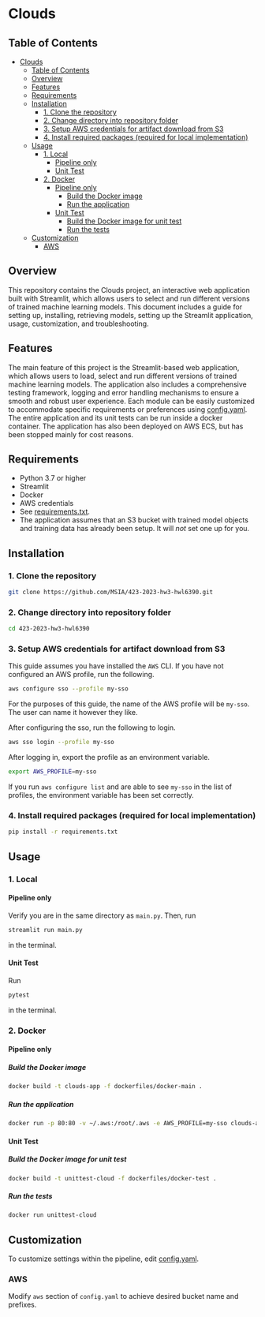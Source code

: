 # Clouds

## Table of Contents

- [Clouds](#clouds)
  - [Table of Contents](#table-of-contents)
  - [Overview](#overview)
  - [Features](#features)
  - [Requirements](#requirements)
  - [Installation](#installation)
    - [1. Clone the repository](#1-clone-the-repository)
    - [2. Change directory into repository folder](#2-change-directory-into-repository-folder)
    - [3. Setup AWS credentials for artifact download from S3](#3-setup-aws-credentials-for-artifact-download-from-s3)
    - [4. Install required packages (required for local implementation)](#4-install-required-packages-required-for-local-implementation)
  - [Usage](#usage)
    - [1. Local](#1-local)
      - [Pipeline only](#pipeline-only)
      - [Unit Test](#unit-test)
    - [2. Docker](#2-docker)
      - [Pipeline only](#pipeline-only-1)
        - [Build the Docker image](#build-the-docker-image)
        - [Run the application](#run-the-application)
      - [Unit Test](#unit-test-1)
        - [Build the Docker image for unit test](#build-the-docker-image-for-unit-test)
        - [Run the tests](#run-the-tests)
  - [Customization](#customization)
    - [AWS](#aws)


## Overview

This repository contains the Clouds project, an interactive web application built with Streamlit, which allows users to select and run different versions of trained machine learning models. This document includes a guide for setting up, installing, retrieving models, setting up the Streamlit application, usage, customization, and troubleshooting.

## Features

The main feature of this project is the Streamlit-based web application, which allows users to load, select and run different versions of trained machine learning models. The application also includes a comprehensive testing framework, logging and error handling mechanisms to ensure a smooth and robust user experience. Each module can be easily customized to accommodate specific requirements or preferences using [config.yaml](config/config.yaml). The entire application and its unit tests can be run inside a docker container. The application has also been deployed on AWS ECS, but has been stopped mainly for cost reasons.

## Requirements
- Python 3.7 or higher
- Streamlit
- Docker
- AWS credentials
- See [requirements.txt](requirements.txt).
- The application assumes that an S3 bucket with trained model objects and training data has already been setup. It will *not* set one up for you.

## Installation

### 1. Clone the repository

```bash
git clone https://github.com/MSIA/423-2023-hw3-hwl6390.git
```

### 2. Change directory into repository folder

```bash
cd 423-2023-hw3-hwl6390
```

### 3. Setup AWS credentials for artifact download from S3

This guide assumes you have installed the `AWS` CLI. If you have not configured an AWS profile, run the following.

```bash
aws configure sso --profile my-sso
```
For the purposes of this guide, the name of the AWS profile will be `my-sso`. The user can name it however they like.

After configuring the sso, run the following to login.

```bash
aws sso login --profile my-sso
```

After logging in, export the profile as an environment variable.

```bash
export AWS_PROFILE=my-sso
```

If you run `aws configure list` and are able to see `my-sso` in the list of profiles, the environment variable has been set correctly.

### 4. Install required packages (required for local implementation)

```bash
pip install -r requirements.txt
```

## Usage

### 1. Local

#### Pipeline only

Verify you are in the same directory as `main.py`. Then, run

```bash
streamlit run main.py
```
in the terminal.

#### Unit Test

Run

```bash
pytest
```
in the terminal.

### 2. Docker

#### Pipeline only

##### Build the Docker image

```bash
docker build -t clouds-app -f dockerfiles/docker-main .
```

##### Run the application

```bash
docker run -p 80:80 -v ~/.aws:/root/.aws -e AWS_PROFILE=my-sso clouds-app
```

#### Unit Test

##### Build the Docker image for unit test

```bash
docker build -t unittest-cloud -f dockerfiles/docker-test .
```

##### Run the tests

```bash
docker run unittest-cloud
```

## Customization

To customize settings within the pipeline, edit [config.yaml](config/config.yaml).

### AWS

Modify `aws` section of `config.yaml` to achieve desired bucket name and prefixes.
